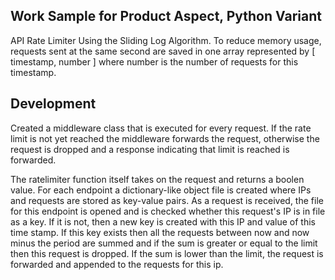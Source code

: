 Work Sample for Product Aspect, Python Variant
---

API Rate Limiter Using the Sliding Log Algorithm.
To reduce memory usage, requests sent at the same second are saved in one array represented by [ timestamp, number ] where number is the number of requests for this timestamp.

## Development

Created a middleware class that is executed for every request.
If the rate limit is not yet reached the middleware forwards the request, otherwise the request is dropped and a response indicating that limit is reached is forwarded.

The ratelimiter function itself takes on the request and returns a boolen value.
For each endpoint a dictionary-like object file is created where IPs and requests are stored as key-value pairs.
As a request is received, the file for this endpoint is opened and is checked whether this request's IP is in file as a key.
If it is not, then a new key is created with this IP and value of this time stamp.
If this key exists then all the requests between now and now minus the period are summed and if the sum is greater or equal to the limit then this request is dropped. If the sum is lower than the limit, the request is forwarded and appended to the requests for this ip.
